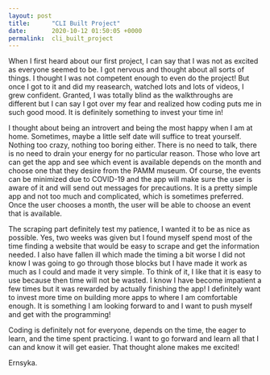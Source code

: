 ```yaml
---
layout: post
title:      "CLI Built Project"
date:       2020-10-12 01:50:05 +0000
permalink:  cli_built_project
---
```



When I first heard about our first project, I can say that I was not as excited as everyone seemed to be. I got nervous and thought about all sorts of things. I thought I was not competent enough to even do the project! But once I got to it and did my reasearch, watched lots and lots of videos, I grew confident. Granted, I was totally blind as the walkthroughs are different but I can say I got over my fear and realized how coding puts me in such good mood. It is definitely something to invest your time in!

I thought about being an introvert and being the most happy when I am at home. Sometimes, maybe a little self date will suffice to treat yourself. Nothing too crazy, nothing too boring either. There is no need to talk, there is no need to drain your energy for no particular reason. Those who love art can get the app and see which event is available depends on the month and choose one that they desire from the PAMM museum. Of course, the events can be minimized due to COVID-19 and the app will make sure the user is aware of it and will send out messages for precautions. It is a pretty simple app and not too much and complicated, which is sometimes preferred. Once the user chooses a month, the user will be able to choose an event that is available.

The scraping part definitely test my patience, I wanted it to be as nice as possible. Yes, two weeks was given but I found myself spend most of the time finding a website that would be easy to scrape and get the information needed. I also have fallen ill which made the timing a bit worse I did not know I was going to go through those blocks but I have made it work as much as I could and made it very simple. To think of it, I like that it is easy to use because then time will not be wasted. I know I have become impatient a few times but it was rewarded by actually finishing the app! I definitely want to invest more time on building more apps to where I am comfortable enough. It is something I am looking forward to and I want to push myself and get with the programming!

Coding is definitely not for everyone, depends on the time, the eager to learn, and the time spent practicing. I want to go forward and learn all that I can and know it will get easier. That thought alone makes me excited!

Ernsyka.
